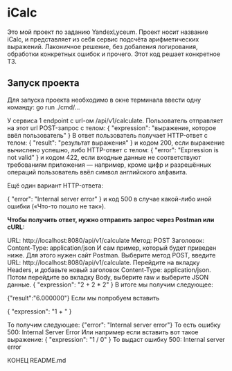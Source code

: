 # iCalc
Это мой проект по заданию YandexLyceum.
Проект носит название iCalc, и представляет из себя сервис подсчёта арифметических выражений.
Лаконичное решение, без добаления логирования, обработки конкретных ошибок и прочего. 
Этот код решает конкретное ТЗ.

## Запуск проекта

Для запуска проекта необходимо в окне терминала ввести одну команду: 
go run ./cmd/... 

У сервиса 1 endpoint с url-ом /api/v1/calculate. 
Пользователь отправляет на этот url POST-запрос с телом:
{
"expression": "выражение, которое ввёл пользователь"
}
В ответ пользователь получает HTTP-ответ с телом:
{
"result": "результат выражения"
}
и кодом 200, если выражение вычислено успешно, либо HTTP-ответ с телом:
{
"error": "Expression is not valid"
}
и кодом 422, если входные данные не соответствуют требованиям приложения — например, кроме цифр и разрешённых операций пользователь ввёл символ английского алфавита.

Ещё один вариант HTTP-ответа:

{
"error": "Internal server error"
}
и код 500 в случае какой-либо иной ошибки («Что-то пошло не так»).

**Чтобы получить ответ, нужно отправить запрос через Postman или cURL:**

URL: http://localhost:8080/api/v1/calculate
Метод: POST
Заголовок: Content-Type: application/json
И сам пример, который будет приведен ниже.
Для этого нужен сайт Postman. Выберите метод POST, введите URL: http://localhost:8080/api/v1/calculate. Перейдите на вкладку Headers, и добавьте новый заголовок Content-Type: application/json. Потом перейдите во вкладку Body, выберите raw и выберите JSON данные.
{
"expression": "2 + 2 * 2"
}
В итоге мы получим следующее:

{"result":"6.000000"}
Если мы попробуем вставить

{
"expression": "1 + "
}

То получим следующее:
{"error": "Internal server error"}
То есть ошибку 500: 
Internal Server Error
Или например если вставить вот такое выражение:
{
"expression": "1 / 0"
}
То выдаст ошибку 500: 
Internal server error

КОНЕЦ README.md
